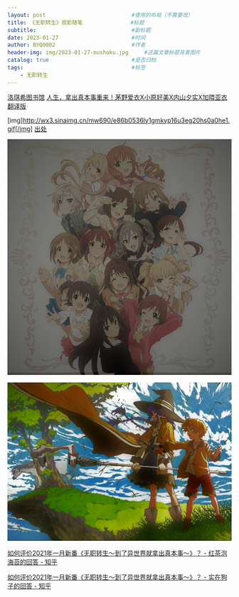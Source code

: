 ```yaml
---
layout: post                           #使用的布局（不需要改）
title: 《无职转生》观影随笔               #标题
subtitle:                              #副标题
date: 2023-01-27                       #时间
author: BYQ0002                        #作者
header-img: img/2023-01-27-mushoku.jpg     #这篇文章标题背景图片
catalog: true                          #是否归档
tags:                                  #标签
    - 无职转生
---
```


[洛琪希图书馆](https://www.roxylib.com/)
[人生，拿出真本事重来！茅野爱衣X小原好美X内山夕实X加隈亚衣 翻译版](https://weibo.com/ttarticle/p/show?id=2309404592635481292959)

[img]http://wx3.sinaimg.cn/mw690/e86b0536ly1gmkyp16u3eg20hs0a0he1.gif[/img]
[出处](https://weibo.com/3899327798/JCQdEq8sn)

![](img/2018-10-30-imas-cg.jpg)

![](https://raw.githubusercontent.com/BYQ0002/BYQ0002.github.io/main/img/2023-01-27-mushoku.jpg)

[如何评价2021年一月新番《无职转生～到了异世界就拿出真本事～》？ - 红茶泡海苔的回答 - 知乎](https://www.zhihu.com/question/437001989/answer/1676110560)

[如何评价2021年一月新番《无职转生～到了异世界就拿出真本事～》？ - 实在狗子的回答 - 知乎](https://www.zhihu.com/question/437001989/answer/1677063848)